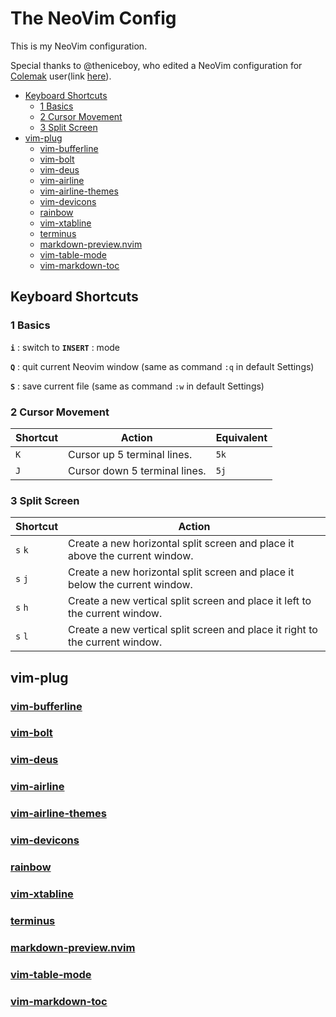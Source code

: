 # The NeoVim Config
This is my NeoVim configuration.

Special thanks to @theniceboy, who edited a NeoVim configuration for [Colemak](https://colemak.com/) user(link [here](https://github.com/theniceboy/nvim)).

<!-- TOC GFM -->

* [Keyboard Shortcuts](#keyboard-shortcuts)
	- [1 Basics](#1-basics)
	- [2 Cursor Movement](#2-cursor-movement)
	- [3 Split Screen](#3-split-screen)
* [vim-plug](#vim-plug)
	- [vim-bufferline](#vim-bufferline)
	- [vim-bolt](#vim-bolt)
	- [vim-deus](#vim-deus)
	- [vim-airline](#vim-airline)
	- [vim-airline-themes](#vim-airline-themes)
	- [vim-devicons](#vim-devicons)
	- [rainbow](#rainbow)
	- [vim-xtabline](#vim-xtabline)
	- [terminus](#terminus)
	- [markdown-preview.nvim](#markdown-previewnvim)
	- [vim-table-mode](#vim-table-mode)
	- [vim-markdown-toc](#vim-markdown-toc)

<!-- /TOC -->
## Keyboard Shortcuts
### 1 Basics
**`i`** : switch to **`INSERT`** : mode

**`Q`** : quit current Neovim window (same as command `:q` in default Settings)

**`S`** : save current file (same as command `:w` in default Settings)

### 2 Cursor Movement
| Shortcut  | Action                         | Equivalent  |
|-----------|--------------------------------|-------------|
| `K`       | Cursor up 5 terminal lines.    | `5k`        |
| `J`       | Cursor down 5 terminal lines.  | `5j`        |

### 3 Split Screen
| Shortcut  | Action                                                                        |
|-----------|-------------------------------------------------------------------------------|
| `s` `k`   | Create a new horizontal split screen and place it above the current window.   |
| `s` `j`   | Create a new horizontal split screen and place it below the current window.   |
| `s` `h`   | Create a new vertical split screen and place it left to the current window.   |
| `s` `l`   | Create a new vertical split screen and place it right to the current window.  |
## vim-plug
### [vim-bufferline](https://github.com/bling/vim-bufferline)
### [vim-bolt](https://github.com/bpietravalle/vim-bolt)
### [vim-deus](https://github.com/ajmwagar/vim-deus)
### [vim-airline](https://github.com/vim-airline/vim-airline)
### [vim-airline-themes](https://github.com/vim-airline/vim-airline-themes)
### [vim-devicons](https://github.com/ryanoasis/vim-devicons)
### [rainbow](https://github.com/luochen1990/rainbow)
### [vim-xtabline](https://github.com/mg979/vim-xtabline)
### [terminus](https://github.com/wincent/terminus)
### [markdown-preview.nvim](https://github.com/iamcco/markdown-preview.nvim)
### [vim-table-mode](https://github.com/dhruvasagar/vim-table-mode)
### [vim-markdown-toc](https://github.com/mzlogin/vim-markdown-toc)
